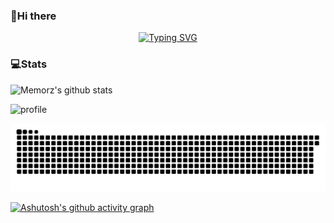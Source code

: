 ### 👋Hi there

<p align="center">
  <a href="https://git.io/typing-svg"><img src="https://readme-typing-svg.demolab.com?font=Fira+Code&pause=1000&center=true&vCenter=true&width=600&lines=Live+in+the+present+and+enjoy+in+time." alt="Typing SVG" /></a>
</p>

### 💻Stats

![Memorz's github stats](https://github-readme-stats.vercel.app/api?username=Memorz&hide_title=false&hide_border=true&show_icons=true&include_all_commits=true&line_height=20&bg_color=0,EC6C6C,FFD479,FFFC79,73FA79&theme=graywhite&locale=cn)

![profile](https://github-profile-trophy.vercel.app/?username=Memorz&theme=algolia&column=8)

![](https://raw.githubusercontent.com/Memorz/Memorz/main/assets/github-contribution-grid-snake.svg)

[![Ashutosh's github activity graph](https://github-readme-activity-graph.vercel.app/graph?username=Memorz&theme=github&bg_color=ffffff&color=9e4c98&line=ff0000&point=00ccff&area=true&hide_border=true)](https://github.com/ashutosh00710/github-readme-activity-graph)

